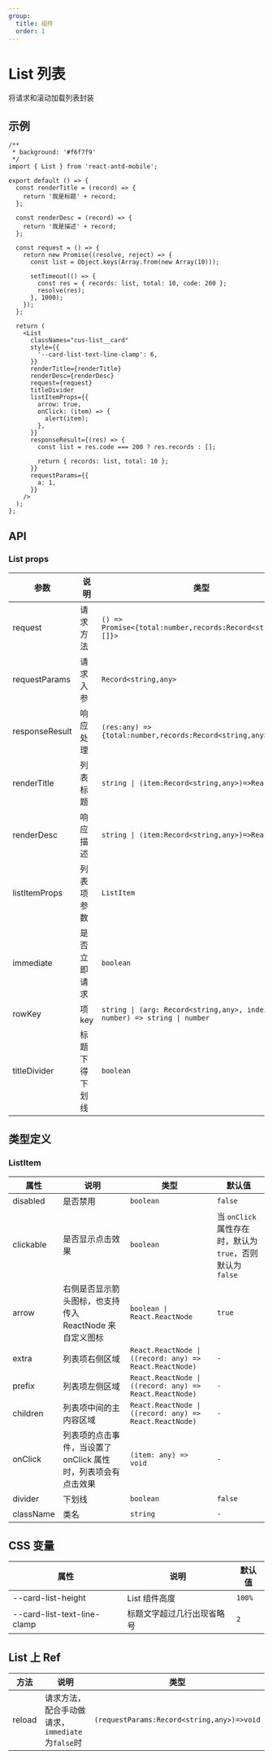 ```yaml
---
group:
  title: 组件
  order: 1
---
```


# List 列表

将请求和滚动加载列表封装

## 示例

```tsx
/**
 * background: '#f6f7f9'
 */
import { List } from 'react-antd-mobile';

export default () => {
  const renderTitle = (record) => {
    return '我是标题' + record;
  };

  const renderDesc = (record) => {
    return '我是描述' + record;
  };

  const request = () => {
    return new Promise((resolve, reject) => {
      const list = Object.keys(Array.from(new Array(10)));

      setTimeout(() => {
        const res = { records: list, total: 10, code: 200 };
        resolve(res);
      }, 1000);
    });
  };

  return (
    <List
      classNames="cus-list__card"
      style={{
        '--card-list-text-line-clamp': 6,
      }}
      renderTitle={renderTitle}
      renderDesc={renderDesc}
      request={request}
      titleDivider
      listItemProps={{
        arrow: true,
        onClick: (item) => {
          alert(item);
        },
      }}
      responseResult={(res) => {
        const list = res.code === 200 ? res.records : [];

        return { records: list, total: 10 };
      }}
      requestParams={{
        a: 1,
      }}
    />
  );
};
```

## API

### List props

| 参数           | 说明           | 类型                                                                     | 默认    |
| -------------- | -------------- | ------------------------------------------------------------------------ | ------- |
| request        | 请求方法       | `() => Promise<{total:number,records:Record<string,any>[]}>`             |
| requestParams  | 请求入参       | `Record<string,any>`                                                     |
| responseResult | 响应处理       | `(res:any) => {total:number,records:Record<string,any>[]}`               |
| renderTitle    | 列表标题       | `string \| (item:Record<string,any>)=>ReactNode`                         |
| renderDesc     | 响应描述       | `string \| (item:Record<string,any>)=>ReactNode`                         |
| listItemProps  | 列表项参数     | `ListItem`                                                               |
| immediate      | 是否立即请求   | `boolean`                                                                | `true`  |
| rowKey         | 项 key         | `string \| (arg: Record<string,any>, index: number) => string \| number` | `id`    |
| titleDivider   | 标题下得下划线 | `boolean`                                                                | `false` |

## 类型定义

### ListItem

| 属性      | 说明                                                          | 类型                                                    | 默认值                                                     |
| --------- | ------------------------------------------------------------- | ------------------------------------------------------- | ---------------------------------------------------------- |
| disabled  | 是否禁用                                                      | `boolean`                                               | `false`                                                    |
| clickable | 是否显示点击效果                                              | `boolean`                                               | 当 `onClick` 属性存在时，默认为 `true`，否则默认为 `false` |
| arrow     | 右侧是否显示箭头图标，也支持传入 ReactNode 来自定义图标       | `boolean \| React.ReactNode`                            | `true`                                                     |
| extra     | 列表项右侧区域                                                | `React.ReactNode \| ((record: any) => React.ReactNode)` | `-`                                                        |
| prefix    | 列表项左侧区域                                                | `React.ReactNode \| ((record: any) => React.ReactNode)` | `-`                                                        |
| children  | 列表项中间的主内容区域                                        | `React.ReactNode \| ((record: any) => React.ReactNode)` | `-`                                                        |
| onClick   | 列表项的点击事件，当设置了 onClick 属性时，列表项会有点击效果 | `(item: any) => void`                                   | `-`                                                        |
| divider   | 下划线                                                        | `boolean`                                               | `false`                                                    |
| className | 类名                                                          | `string`                                                | `-`                                                        |

## CSS 变量

| 属性                        | 说明                       | 默认值 |
| --------------------------- | -------------------------- | ------ |
| --card-list-height          | List 组件高度              | `100%` |
| --card-list-text-line-clamp | 标题文字超过几行出现省略号 | `2`    |

## List 上 Ref

| 方法   | 说明                                             | 类型                                       |
| ------ | ------------------------------------------------ | ------------------------------------------ |
| reload | 请求方法，配合手动做请求，`immediate`为`false`时 | `(requestParams:Record<string,any>)=>void` |
